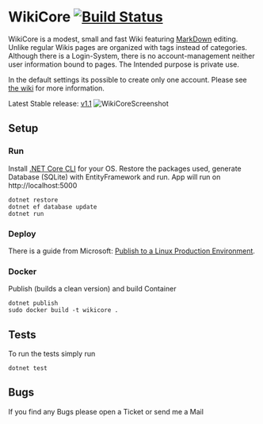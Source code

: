 # WikiCore [![Build Status](https://travis-ci.org/philphilphil/WikiCore.svg?branch=master)](https://travis-ci.org/philphilphil/WikiCore)
WikiCore is a modest, small and fast Wiki featuring [MarkDown](https://daringfireball.net/projects/markdown/) editing.
Unlike regular Wikis pages are organized with tags instead of categories. 
Although there is a Login-System, there is no account-management neither user information bound to pages. The Intended purpose is private use.

In the default settings its possible to create only one account. Please see [the wiki](https://github.com/philphilphil/WikiCore/wiki/Configuration) for more information.

Latest Stable release: [v1.1](https://github.com/philphilphil/WikiCore/releases)
![WikiCoreScreenshot](http://i.imgur.com/KuK1Twi.png "Edit view")
## Setup
### Run
Install [.NET Core CLI](https://www.microsoft.com/net/core#windowsvs2015) for your OS.
Restore the packages used, generate Database (SQLite) with EntityFramework and run. App will run on http://localhost:5000
 
    dotnet restore 
    dotnet ef database update 
    dotnet run
### Deploy
There is a guide from Microsoft: [Publish to a Linux Production Environment](https://docs.microsoft.com/en-us/aspnet/core/publishing/linuxproduction).
### Docker
Publish (builds a clean version) and build Container
    
    dotnet publish
    sudo docker build -t wikicore .
## Tests
To run the tests simply run

    dotnet test
## Bugs
If you find any Bugs please open a Ticket or send me a Mail
